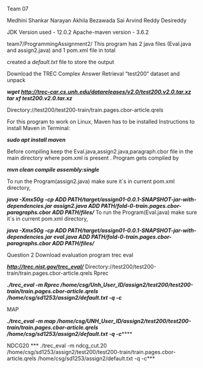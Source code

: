 Team 07

Medhini Shankar Narayan
Akhila Bezawada
Sai Arvind Reddy Desireddy


JDK Version used - 12.0.2
Apache-maven version - 3.6.2

 team7/ProgrammingAssignment2/
This program has 2 java files (Eval.java and assign2.java) and 1 pom.xml file in total

created a *default.txt* file to store the output

Download the TREC Complex Answer Retrieval “test200“ dataset and unpack

***wget http://trec-car.cs.unh.edu/datareleases/v2.0/test200.v2.0.tar.xz*
*tar xf test200.v2.0.tar.xz***


Directory://test200/test200-train/train.pages.cbor-article.qrels

For this program to work on Linux, Maven has to be installed
Instructions to install Maven in Terminal:

***sudo apt install maven***

Before compiling keep the Eval.java,assign2.java,paragraph.cbor file in the main directory where pom.xml is present .
Program gets complied by

***mvn clean compile assembly:single***

To run the Program(assign2.java) make sure it`s in current pom.xml directory,

***java -Xmx50g -cp ADD PATH/target/assign01-0.0.1-SNAPSHOT-jar-with-dependencies.jar assign2.java ADD PATH/fold-0-train.pages.cbor-paragraphs.cbor ADD PATH/files/***
To run the Program(Eval.java) make sure it`s in current pom.xml directory,

***java -Xmx50g -cp ADD PATH/target/assign01-0.0.1-SNAPSHOT-jar-with-dependencies.jar eval.java ADD PATH/fold-0-train.pages.cbor-paragraphs.cbor ADD PATH/files/***


Question 2
Download evaluation program trec eval 

***http://trec.nist.gov/trec_eval/***
Directory://test200/test200-train/train.pages.cbor-article.qrels
Rprec

***./trec_eval -m Rprec /home/csg/Unh_User_ID/assign2/test200/test200-train/train.pages.cbor-article.qrels /home/csg/sd1253/assign2/default.txt -q -c***

MAP

***./trec_eval -m map /home/csg/UNH_User_ID/assign2/test200/test200-train/train.pages.cbor-article.qrels /home/csg/sd1253/assign2/default.txt -q -c*******



NDCG20
*** ./trec_eval -m ndcg_cut.20 /home/csg/sd1253/assign2/test200/test200-train/train.pages.cbor-article.qrels /home/csg/sd1253/assign2/default.txt -q -c***